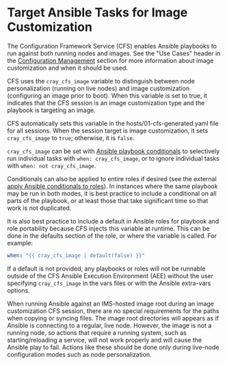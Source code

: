 # Target Ansible Tasks for Image Customization

The Configuration Framework Service \(CFS\) enables Ansible playbooks to run against both running nodes and images. See the "Use Cases" header in the [Configuration Management](Configuration_Management.md#use-cases) section for more information about image customization and when it should be used.

CFS uses the `cray_cfs_image` variable to distinguish between node personalization \(running on live nodes\) and image customization \(configuring an image prior to boot\). When this variable is set to true, it indicates that the CFS session is an image customization type and the playbook is targeting an image.

CFS automatically sets this variable in the hosts/01-cfs-generated.yaml file for all sessions. When the session target is image customization, it sets `cray_cfs_image` to `true`; otherwise, it is `false`.

`cray_cfs_image` can be set with [Ansible playbook conditionals](https://docs.ansible.com/ansible/latest/user_guide/playbooks_conditionals.html) to selectively run individual tasks with `when: cray_cfs_image`, or to ignore individual tasks with `when: not cray_cfs_image`.

Conditionals can also be applied to entire roles if desired \(see the external [apply Ansible conditionals to roles](https://docs.ansible.com/ansible/latest/user_guide/playbooks_conditionals.html#applying-when-to-roles-imports-and-includes)\). In instances where the same playbook may be run in both modes, it is best practice to include a conditional on all parts of the playbook, or at least those that take significant time so that work is not duplicated.

It is also best practice to include a default in Ansible roles for playbook and role portability because CFS injects this variable at runtime. This can be done in the defaults section of the role, or where the variable is called. For example:

```yaml
when: "{{ cray_cfs_image | default(false) }}"
```

If a default is not provided, any playbooks or roles will not be runnable outside of the CFS Ansible Execution Environment \(AEE\) without the user specifying `cray_cfs_image` in the vars files or with the Ansible extra-vars options.

When running Ansible against an IMS-hosted image root during an image customization CFS session, there are no special requirements for the paths when copying or syncing files. The image root directories will appears as if Ansible is connecting to a regular, live node. However, the image is not a running node, so actions that require a running system, such as starting/reloading a service, will not work properly and will cause the Ansible play to fail. Actions like these should be done only during live-node configuration modes such as node personalization.

